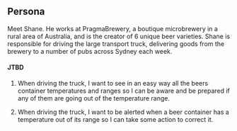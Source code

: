 ## Persona

Meet Shane. He works at PragmaBrewery, a boutique microbrewery in a rural area of Australia,
and is the creator of 6 unique beer varieties. Shane is responsible for driving the large transport
truck, delivering goods from the brewery to a number of pubs across Sydney each week.

#### JTBD

1. When driving the truck,
   I want to see in an easy way all the beers container temperatures and ranges
   so I can be aware and be prepared if any of them are going out of the temperature range.

2. When driving the truck,
   I want to be alerted when a beer container has a temperature out of its range
   so I can take some action to correct it.
